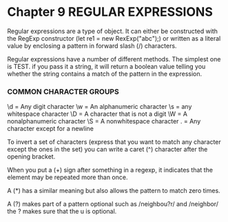 # Chapter 9 REGULAR EXPRESSIONS

Regular expressions are a type of object. It can either be constructed with the RegExp constructor (let re1 = new RexExp("abc");) or written as a literal value by enclosing a pattern in forward slash (/) characters.

Regular expressions have a number of different methods. The simplest one is TEST. if you pass it a string, it will return a boolean value telling you whether the string contains a match of the pattern in the expression.

### COMMON CHARACTER GROUPS

\d = Any digit character
\w = An alphanumeric character
\s = any whitespace character
\D = A character that is not a digit
\W = A nonalphanumeric character
\S = A nonwhitespace character
.  = Any character except for a newline

To invert a set of characters (express that you want to match any character except the ones in the set) you can write a caret (^) character after the opening bracket.

When you put a (+) sign after something in a regexp, it indicates that the element may be repeated more than once.

A (*) has a similar meaning but also allows the pattern to match zero times.

A (?) makes part of a pattern optional such as /neighbou?r/ and /neighbor/ the ? makes sure that the u is optional.
